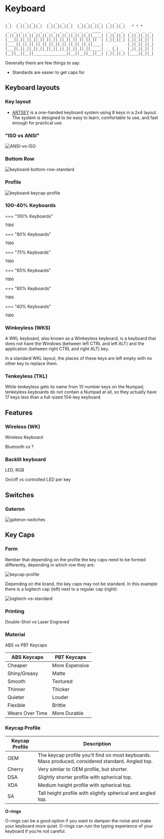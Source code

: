 # Keyboard

``` txt
 _    _  _  _  _    _  _  _  _    _  _  _  _   _  _  _
|_|  |_||_||_||_|  |_||_||_||_|  |_||_||_||_| |_||_||_|   * * *
 _  _  _  _  _  _  _  _  _  _  _  _  _  ____   _  _  _   _  _  _  _
|_||_||_||_||_||_||_||_||_||_||_||_||_||____| |_||_||_| |_||_||_||_|
|___||_||_||_||_||_||_||_||_||_||_||_||_||  | |_||_||_| |_||_||_|| |
|____||_||_||_||_||_||_||_||_||_||_||_||____|     _     |_||_||_||_|
|___||_||_||_||_||_||_||_||_||_||_||_||_____|  _ |_| _  |_||_||_|| |
|__||__||__||_______________||__||__||__||__| |_||_||_| |____||_||_|
```

Generally there are few things to say:

- Standards are easier to get caps for

## Keyboard layouts

### Key layout

- [ARTSEY](https://artsey.io/) is a one-handed keyboard system using 8 keys in a 2x4 layout. The system is designed to be easy to learn, comfortable to use, and fast enough for practical use.

### "ISO vs ANSI"

![ANSI-vs-ISO](_keyboard_ANSI-vs-ISO-Keyboard-Layout.jpg)

### Bottom Row

![keyboard-bottom-row-standard](_keyboard-bottom-row-standard.png)

### Profile

![keyboard-keycap-profile](_keyboard-keycap-profile2.png)

### 100-40% Keyboards

=== "100% Keyboards"

    TODO

=== "80% Keyboards"

    TODO

=== "75% Keyboards"

    TODO

=== "65% Keyboards"

    TODO

=== "60% Keyboards"

    TODO

=== "40% Keyboards"

    TODO

### Winkeyless (WKS)

A WKL keyboard, also known as a Winkeyless keyboard, is a keyboard that does not have the Windows (between left CTRL and left ALT) and the application (between right CTRL and right ALT) key.

In a standard WKL layout, the places of these keys are left empty with no other key to replace them.

### Tenkeyless (TKL)

While tenkeyless gets its name from 10 number keys on the Numpad, tenkeyless keyboards do not contain a Numpad at all, so they actually have 17 keys less than a full-sized 104-key keyboard.

## Features

### Wireless (WK)

Wireless Keyboard

Bluetooth vs ?

### Backlit keyboard

LED, RGB

On/off vs controlled LED per key

## Switches

### Gateron

![gateron-switches](_keyboard-gateron-switches.webp)



## Key Caps

### Form

Rember that depending on the profile the key caps need to be formed differently, depending in which row they are.

![keycap-profile](_keyboard-keycap-profile.png)

Depending on the brand, the key caps may not be standard. In this example there is a logitech cap (left) next to a regular cap (right):

![logitech-vs-standard](_keyboard-logitech-vs-standard-keycaps.jpg)

### Printing

Double-Shot vs Laser Engraved

### Material

ABS vs PBT Keycaps

| ABS Keycaps     | PBT Keycaps    |
|-----------------|----------------|
| Cheaper         | More Expensive |
| Shiny/Greasy    | Matte          |
| Smooth          | Textured       |
| Thinner         | Thicker        |
| Quieter         | Louder         |
| Flexible        | Brittle        |
| Wears Over Time | More Durable   |

### Keycap Profile

| Keycap Profile | Description                                                                                       |
|----------------|---------------------------------------------------------------------------------------------------|
| OEM            | The keycap profile you’ll find on most keyboards. Mass produced, considered standard. Angled top. |
| Cherry         | Very similar to OEM profile, but shorter.                                                         |
| DSA            | Slightly shorter profile with spherical top.                                                      |
| XDA            | Medium height profile with spherical top.                                                         |
| SA             | Tall height profile with slightly spherical and angled top.                                       |

**O-rings**

O-rings can be a good option if you want to dampen the noise and make your keyboard more quiet. O-rings can ruin the typing experience of your keyboard if you’re not careful.
